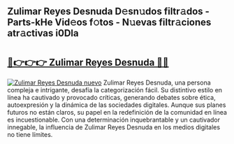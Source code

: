 ## Zulimar Reyes Desnuda D𝚎sn𝚞dos filtr𝚊dos - Parts-kHe Vid𝚎os f𝚘tos - N𝚞evas filtr𝚊ciones atr𝚊ctivas i0Dla

# <h2><a href="http://mb8j5mg.tromn.icu/?c=Zulimar+Reyes+Desnuda">🔗👉👉👉 Zulimar Reyes Desnuda 🔗🔗</a></h2>

[![Zulimar Reyes Desnuda nuevo](https://i.imgur.com/pEAQMta.gif)](http://mb8j5mg.tromn.icu/?c=Zulimar+Reyes+Desnuda)
Zulimar Reyes Desnuda, una persona compleja e intrigante, desafía la categorización fácil. Su distintivo estilo en línea ha cautivado y provocado críticas, generando debates sobre ética, autoexpresión y la dinámica de las sociedades digitales. Aunque sus planes futuros no están claros, su papel en la redefinición de la comunidad en línea es incuestionable. Con una determinación inquebrantable y un cautivador innegable, la influencia de Zulimar Reyes Desnuda en los medios digitales no tiene límites.
